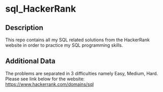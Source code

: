 # sql_HackerRank

## Description
This repo contains all my SQL related solutions from the HackerRank website in order to practice my SQL programming skills.

## Additional Data
The problems are separated in 3 difficulties namely Easy, Medium, Hard. Please see link below for the website:
https://www.hackerrank.com/domains/sql
